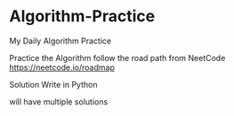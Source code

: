 # Algorithm-Practice

My Daily Algorithm Practice

Practice the Algorithm follow the road path from NeetCode https://neetcode.io/roadmap

Solution Write in Python

will have multiple solutions
